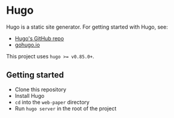 # Hugo

Hugo is a static site generator. For getting started with Hugo, see:
- [Hugo's GitHub repo](https://github.com/gohugoio/hugo)
- [gohugo.io](https://gohugo.io/)

This project uses `hugo >= v0.85.0+`.

## Getting started

- Clone this repository
- Install Hugo
- `cd` into the `web-paper` directory
- Run `hugo server` in the root of the project